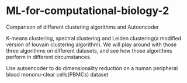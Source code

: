# ML-for-computational-biology-2
Comparison  of  different  clustering  algorithms and Autoencoder


K-means  clustering,  spectral  clustering  and  Leiden  clustering(a  modified version of louvain clustering algorithm). We will play around with those three algorithms
on different datasets,  and see how those algorithms perform in different circumstances.

Use autoencoder to do dimensionality reduction on a human peripheral blood mononu-clear cells(PBMCs) dataset
